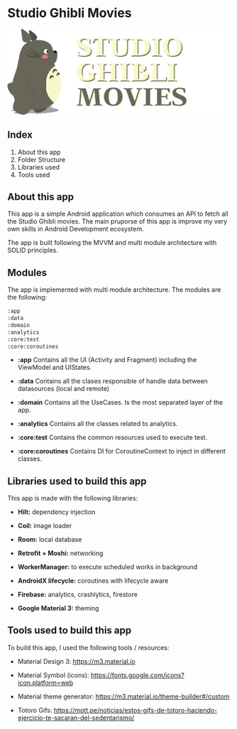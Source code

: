 # Studio Ghibli Movies

![Totoro image](./screenshots/icon.png)

## Index
1. About this app
2. Folder Structure
3. Libraries used
4. Tools used


## About this app
This app is a simple Android application which consumes an API to fetch all the Studio Ghibli movies. The main pruporse of this app is improve my very own skills in Android Development ecosystem. 

The app is built following the MVVM and multi module architecture with SOLID principles.


## Modules
The app is implemented with multi module architecture. The modules are the following:
```
:app
:data
:domain
:analytics
:core:test
:core:coroutines
```

* **:app** Contains all the UI (Activity and Fragment) including the ViewModel and UIStates.

* **:data** Contains all the clases responsible of handle data between datasources (local and remote)

* **:domain** Contains all the UseCases. Is the most separated layer of the app.

* **:analytics** Contains all the classes related to analytics.

* **:core:test** Contains the common resources used to execute test.

* **:core:coroutines** Contains DI for CoroutineContext to inject in different classes.


## Libraries used to build this app
This app is made with the following libraries:

* **Hilt:** dependency injection

* **Coil:** image loader

* **Room:** local database

* **Retrofit + Moshi:** networking

* **WorkerManager:** to execute scheduled works in background

* **AndroidX lifecycle:** coroutines with lifecycle aware

* **Firebase:** analytics, crashlytics, firestore

* **Google Material 3:** theming


## Tools used to build this app
To build this app, I used the following tools / resources:

* Material Design 3: https://m3.material.io

* Material Symbol (icons): https://fonts.google.com/icons?icon.platform=web

* Material theme generator: https://m3.material.io/theme-builder#/custom

* Totoro Gifs: https://mott.pe/noticias/estos-gifs-de-totoro-haciendo-ejercicio-te-sacaran-del-sedentarismo/
